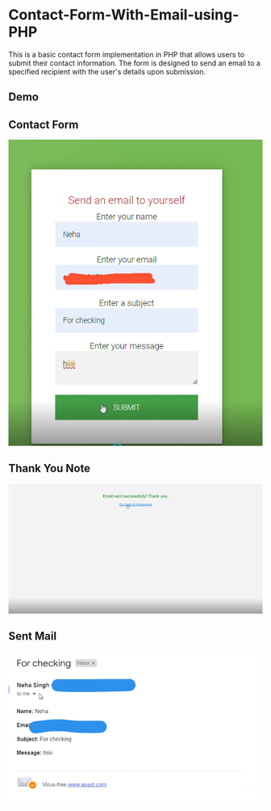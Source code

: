 # Contact-Form-With-Email-using-PHP
This is a basic contact form implementation in PHP that allows users to submit their contact information. The form is designed to send an email to a specified recipient with the user's details upon submission.


## Demo

## Contact Form

![App Screenshot](https://github.com/devgeek2700/Contact-Form-With-Email-using-PHP/blob/master/1.jpg?raw=true)

## Thank You Note

![App Screenshot](https://github.com/devgeek2700/Contact-Form-With-Email-using-PHP/blob/master/2.png?raw=true)

## Sent Mail

![App Screenshot](https://github.com/devgeek2700/Contact-Form-With-Email-using-PHP/blob/master/3.png?raw=true)
